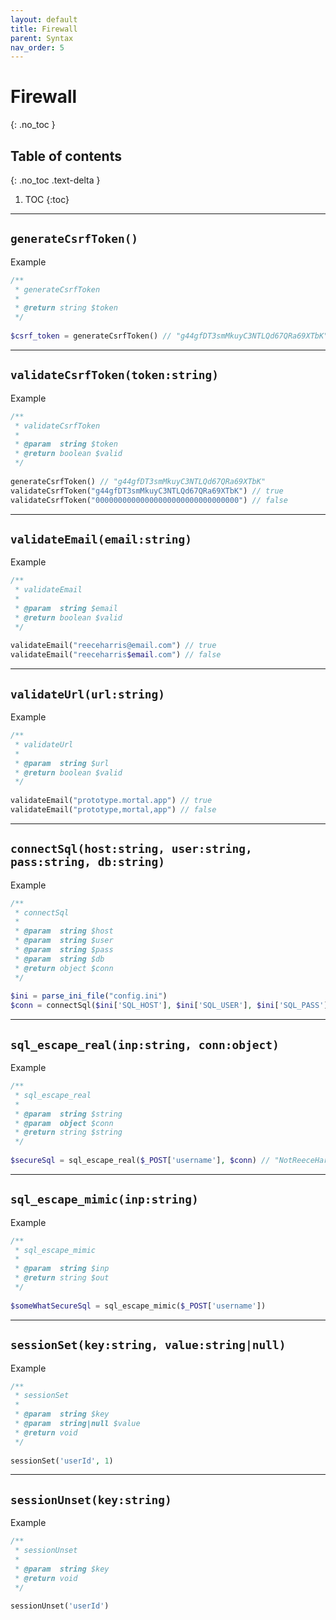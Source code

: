 ```yaml
---
layout: default
title: Firewall
parent: Syntax
nav_order: 5
---
```


# Firewall
{: .no_toc }

## Table of contents
{: .no_toc .text-delta }

1. TOC
{:toc}

---

## `generateCsrfToken()`
Example
```php 
/**
 * generateCsrfToken
 *
 * @return string $token
 */
 
$csrf_token = generateCsrfToken() // "g44gfDT3smMkuyC3NTLQd67QRa69XTbK"
```

---

## `validateCsrfToken(token:string)`
Example
```php 
/**
 * validateCsrfToken
 *
 * @param  string $token
 * @return boolean $valid
 */
 
generateCsrfToken() // "g44gfDT3smMkuyC3NTLQd67QRa69XTbK"
validateCsrfToken("g44gfDT3smMkuyC3NTLQd67QRa69XTbK") // true
validateCsrfToken("00000000000000000000000000000000") // false
```

---

## `validateEmail(email:string)`
Example
```php 
/**
 * validateEmail
 *
 * @param  string $email
 * @return boolean $valid
 */
 
validateEmail("reeceharris@email.com") // true
validateEmail("reeceharris$email.com") // false
```

---

## `validateUrl(url:string)`
Example
```php 
/**
 * validateUrl
 *
 * @param  string $url
 * @return boolean $valid
 */
 
validateEmail("prototype.mortal.app") // true
validateEmail("prototype,mortal,app") // false
```

---

## `connectSql(host:string, user:string, pass:string, db:string)`
Example
```php 
/**
 * connectSql
 *
 * @param  string $host
 * @param  string $user
 * @param  string $pass
 * @param  string $db
 * @return object $conn
 */
 
$ini = parse_ini_file("config.ini")
$conn = connectSql($ini['SQL_HOST'], $ini['SQL_USER'], $ini['SQL_PASS'], $ini['SQL_DB'])
```

---

## `sql_escape_real(inp:string, conn:object)`
Example
```php 
/**
 * sql_escape_real
 *
 * @param  string $string
 * @param  object $conn
 * @return string $string
 */
 
$secureSql = sql_escape_real($_POST['username'], $conn) // "NotReeceHarris"
```

---

## `sql_escape_mimic(inp:string)`
Example
```php 
/**
 * sql_escape_mimic
 *
 * @param  string $inp
 * @return string $out
 */
 
$someWhatSecureSql = sql_escape_mimic($_POST['username'])
```

---

## `sessionSet(key:string, value:string|null)`
Example
```php 
/**
 * sessionSet
 *
 * @param  string $key
 * @param  string|null $value
 * @return void
 */
 
sessionSet('userId', 1)
```

---

## `sessionUnset(key:string)`
Example
```php 
/**
 * sessionUnset
 *
 * @param  string $key
 * @return void
 */
 
sessionUnset('userId')
```
